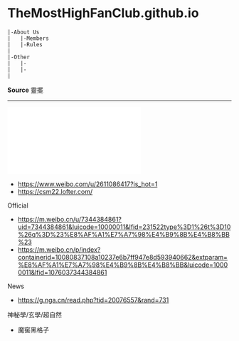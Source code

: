 # TheMostHighFanClub.github.io
    |-About Us
    |   |-Members
    |   |-Rules
    |
    |-Other
    |   |-
    |   |-
    |
    
**Source**
靈擺

***

![](Content/Setting/序列.md)

- https://www.weibo.com/u/2611086417?is_hot=1
- https://csm22.lofter.com/

Official
- https://m.weibo.cn/u/7344384861?uid=7344384861&luicode=10000011&lfid=231522type%3D1%26t%3D10%26q%3D%23%E8%AF%A1%E7%A7%98%E4%B9%8B%E4%B8%BB%23
- https://m.weibo.cn/p/index?containerid=10080837108a10237e6b7ff947e8d593940662&extparam=%E8%AF%A1%E7%A7%98%E4%B9%8B%E4%B8%BB&luicode=10000011&lfid=1076037344384861

News
- https://g.nga.cn/read.php?tid=20076557&rand=731

神秘學/玄學/超自然
- 魔窖黑格子
